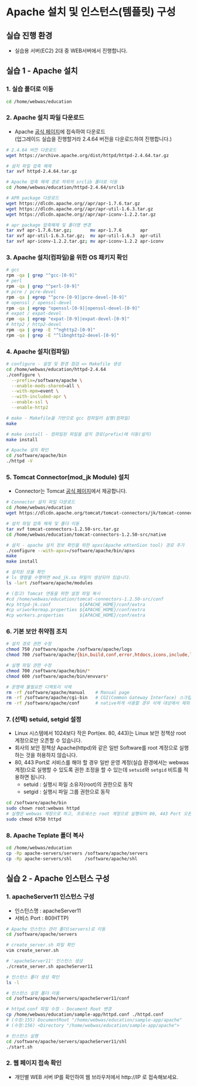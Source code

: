 # Apache 설치 및 인스턴스(템플릿) 구성

## 실습 진행 환경

- 실습용 서버(EC2) 2대 중 WEB서버에서 진행합니다.

## 실습 1 - Apache 설치

### 1. 실습 폴더로 이동

```bash
cd /home/webwas/education
```

### 2. Apache 설치 파일 다운로드

- Apache [공식 페이지](https://httpd.apache.org)에 접속하여 다운로드  
  (업그레이드 실습을 진행할거라 2.4.64 버전을 다운로드하여 진행합니다.)

```bash
# 2.4.64 버전 다운로드
wget https://archive.apache.org/dist/httpd/httpd-2.4.64.tar.gz

# 설치 파일 압축 해제
tar xvf httpd-2.4.64.tar.gz

# Apache 압축 해제 경로 하위의 srclib 폴더로 이동
cd /home/webwas/education/httpd-2.4.64/srclib

# APR package 다운로드
wget https://dlcdn.apache.org//apr/apr-1.7.6.tar.gz
wget https://dlcdn.apache.org//apr/apr-util-1.6.3.tar.gz
wget https://dlcdn.apache.org//apr/apr-iconv-1.2.2.tar.gz

# apr package 압축해제 및 폴더명 변경
tar xvf apr-1.7.6.tar.gz;       mv apr-1.7.6       apr
tar xvf apr-util-1.6.3.tar.gz;  mv apr-util-1.6.3  apr-util
tar xvf apr-iconv-1.2.2.tar.gz; mv apr-iconv-1.2.2 apr-iconv
```

### 3. Apache 설치(컴파일)을 위한 OS 패키지 확인

```bash
# gcc
rpm -qa | grep "^gcc-[0-9]"
# perl
rpm -qa | grep "^perl-[0-9]"
# pcre / pcre-devel
rpm -qa | egrep "^pcre-[0-9]|pcre-devel-[0-9]"
# openssl / openssl-devel
rpm -qa | egrep "openssl-[0-9]|openssl-devel-[0-9]"
# expat / expat-devel
rpm -qa | egrep "expat-[0-9]|expat-devel-[0-9]"
# http2 / http2-devel
rpm -qa | grep -E "^nghttp2-[0-9]"
rpm -qa | grep -E "^libnghttp2-devel-[0-9]"
```

### 4. Apache 설치(컴파일)

```bash
# configure - 설정 및 환경 점검 => Makefile 생성
cd /home/webwas/education/httpd-2.4.64
./configure \
  --prefix=/software/apache \
  --enable-mods-shared=all \
  --with-mpm=event \
  --with-included-apr \
  --enable-ssl \
  --enable-http2

# make - Makefile을 기반으로 gcc 컴파일러 실행(컴파일)
make

# make install - 컴파일된 파일을 설치 경로(prefix)에 이동(설치)
make install

# Apache 설치 확인
cd /software/apache/bin
./httpd -V
```

### 5. Tomcat Connector(mod_jk Module) 설치

- Connector는 Tomcat [공식 페이지](https://tomcat.apache.org)에서 제공합니다.

```bash
# Connector 설치 파일 다운로드
cd /home/webwas/education
wget https://dlcdn.apache.org/tomcat/tomcat-connectors/jk/tomcat-connectors-1.2.50-src.tar.gz

# 설치 파일 압축 해제 및 폴더 이동
tar xvf tomcat-connectors-1.2.50-src.tar.gz
cd /home/webwas/education/tomcat-connectors-1.2.50-src/native

# 설치 - apache 설치 정보 확인을 위한 apxs(Apache eXtenSion tool) 경로 추가
./configure --with-apxs=/software/apache/bin/apxs
make
make install

# 설치된 모듈 확인
# ls 명령을 수행하면 mod_jk.so 파일이 생성되어 있습니다.
ls -lart /software/apache/modules

# (참고) Tomcat 연동을 위한 설정 파일 복사
#cd /home/webwas/education/tomcat-connectors-1.2.50-src/conf
#cp httpd-jk.conf           ${APACHE_HOME}/conf/extra
#cp uriworkermap.properties ${APACHE_HOME}/conf/extra
#cp workers.properties      ${APACHE_HOME}/conf/extra
```

### 6. 기본 보안 취약점 조치

```bash
# 설치 경로 권한 수정
chmod 750 /software/apache /software/apache/logs
chmod 700 /software/apache/{bin,build,conf,error,htdocs,icons,include,lib,modules}

# 실행 파일 권한 수정
chmod 700 /software/apache/bin/*
chmod 600 /software/apache/bin/envvars*

# 운영에 불필요한 디렉토리 삭제
rm -rf /software/apache/manual    # Manual page
rm -rf /software/apache/cgi-bin   # CGI(Common Gateway Interface) 스크립트 사용시 삭제 대상에서 제외
rm -rf /software/apache/conf      # native하게 사용할 경우 삭제 대상에서 제외
```

### 7. (선택) setuid, setgid 설정

- Linux 시스템에서 1024보다 작은 Port(ex. 80, 443)는 Linux 보안 정책상 root 계정으로만 오픈할 수 있습니다.
- 회사의 보안 정책상 Apache(httpd)와 같은 일반 Software를 root 계정으로 실행하는 것을 허용하지 않습니다.
- 80, 443 Port로 서비스를 해야 할 경우 일반 운영 계정(실습 환경에서는 webwas 계정)으로 실행할 수 있도록 권한 조정을 할 수 있는데 `setuid`와 `setgid` 비트를 적용하면 됩니다.
  - setuid : 실행시 파일 소유자(root)의 권한으로 동작
  - setgid : 실행시 파일 그룹 권한으로 동작

```bash
cd /software/apache/bin
sudo chown root:webwas httpd
# 실행은 webwas 계정으로 하고, 프로세스는 root 계정으로 실행되어 80, 443 Port 오픈(Binding)이 가능
sudo chmod 6750 httpd
```

### 8. Apache Teplate 폴더 복사

```bash
cd /home/webwas/education
cp -Rp apache-servers/servers /software/apache/servers
cp -Rp apache-servers/shl     /software/apache/shl
```

## 실습 2 - Apache 인스턴스 구성

### 1. apacheServer11 인스턴스 구성

- 인스턴스명 : apacheServer11
- 서비스 Port : 80(HTTP)

```bash
# Apache 인스턴스 관리 폴더(servers)로 이동
cd /software/apache/servers

# create_server.sh 파일 확인
vim create_server.sh

# 'apacheServer11' 인스턴스 생성
./create_server.sh apacheServer11

# 인스턴스 폴더 생성 확인
ls -l 

# 인스턴스 설정 폴더 이동
cd /software/apache/servers/apacheServer11/conf

# httpd.conf 파일 수정 - Document Root 변경
cp /home/webwas/education/sample-app/httpd.conf ./httpd.conf
# (수정:155) DocumentRoot "/home/webwas/education/sample-app/apache"
# (수정:156) <Directory "/home/webwas/education/sample-app/apache">

# 인스턴스 실행
cd /software/apache/servers/apacheServer11/shl
./start.sh
```

### 2. 웹 페이지 접속 확인

- 개인별 WEB 서버 IP를 확인하여 웹 브라우저에서 http://IP 로 접속해보세요.
